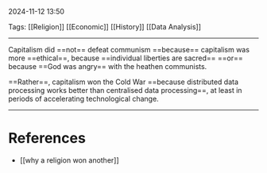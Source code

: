 2024-11-12 13:50

Tags: [[Religion]] [[Economic]] [[History]] [[Data Analysis]]

---

Capitalism did ==not== defeat communism ==because== capitalism was more ==ethical==, because ==individual liberties are sacred== ==or== because ==God was angry== with the heathen communists.

==Rather==, capitalism won the Cold War ==because distributed data processing works better than centralised data processing==, at least in periods of accelerating technological change.

---
# References
- [[why a religion won another]]